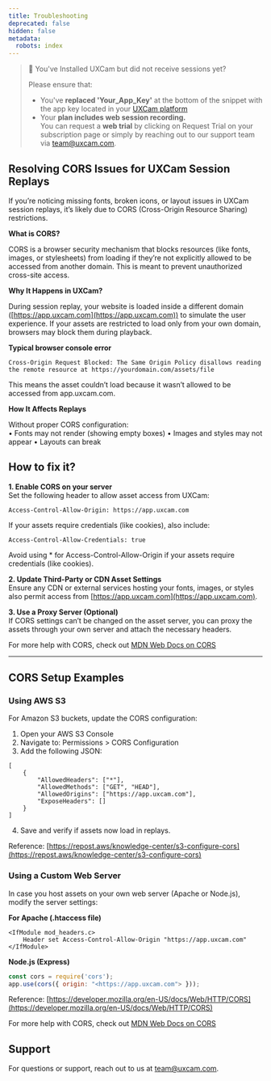 ```yaml
---
title: Troubleshooting
deprecated: false
hidden: false
metadata:
  robots: index
---
```

> 🚧 You've Installed UXCam but did not receive sessions yet?
>
> Please ensure that:
>
> * You've **replaced 'Your\_App\_Key'** at the bottom of the snippet with the app key located in your [UXCam platform](https://app.uxcam.com/integration)
> * Your **plan includes web session recording.**\
>   You can request a **web trial** by clicking on Request Trial on your subscription page or simply by reaching out to our support team via [team@uxcam.com](mailto:team@uxcam.com).

## Resolving CORS Issues for UXCam Session Replays

If you’re noticing missing fonts, broken icons, or layout issues in UXCam session replays, it’s likely due to CORS (Cross-Origin Resource Sharing) restrictions.

**What is CORS?**

CORS is a browser security mechanism that blocks resources (like fonts, images, or stylesheets) from loading if they’re not explicitly allowed to be accessed from another domain. This is meant to prevent unauthorized cross-site access.

**Why It Happens in UXCam?**

During session replay, your website is loaded inside a different domain ([https://app.uxcam.com](https://app.uxcam.com)) to simulate the user experience. If your assets are restricted to load only from your own domain, browsers may block them during playback.

**Typical browser console error**

```
Cross-Origin Request Blocked: The Same Origin Policy disallows reading the remote resource at https://yourdomain.com/assets/file
```

This means the asset couldn’t load because it wasn’t allowed to be accessed from app.uxcam.com.

**How It Affects Replays**

Without proper CORS configuration:\
•	Fonts may not render (showing empty boxes)
•	Images and styles may not appear
•	Layouts can break

## How to fix it?

**1. Enable CORS on your server**\
Set the following header to allow asset access from UXCam:

```
Access-Control-Allow-Origin: https://app.uxcam.com
```

If your assets require credentials (like cookies), also include:

```
Access-Control-Allow-Credentials: true
```

Avoid using \* for Access-Control-Allow-Origin if your assets require credentials (like cookies).

**2. Update Third-Party or CDN Asset Settings**\
Ensure any CDN or external services hosting your fonts, images, or styles also permit access from [https://app.uxcam.com](https://app.uxcam.com).

**3. Use a Proxy Server (Optional)**\
If CORS settings can’t be changed on the asset server, you can proxy the assets through your own server and attach the necessary headers.

<GitHubCallout type="note">For more help with CORS, check out [MDN Web Docs on CORS](https://developer.mozilla.org/en-US/docs/Web/HTTP/Guides/CORS)   </GitHubCallout>

***

## CORS Setup Examples

### Using AWS S3

For Amazon S3 buckets, update the CORS configuration:

1. Open your AWS S3 Console
2. Navigate to: Permissions > CORS Configuration
3. Add the following JSON:

```Text JSON
[
    {
        "AllowedHeaders": ["*"],
        "AllowedMethods": ["GET", "HEAD"],
        "AllowedOrigins": ["https://app.uxcam.com"],
        "ExposeHeaders": []
    }
]
```

4. Save and verify if assets now load in replays.

Reference: [https://repost.aws/knowledge-center/s3-configure-cors](https://repost.aws/knowledge-center/s3-configure-cors)

### Using a Custom Web Server

In case you host assets on your own web server (Apache or Node.js), modify the server settings:

**For Apache (.htaccess file)**

```Text Apache
<IfModule mod_headers.c>
    Header set Access-Control-Allow-Origin "https://app.uxcam.com"
</IfModule>
```

**Node.js (Express)**

```javascript
const cors = require('cors');  
app.use(cors({ origin: "<https://app.uxcam.com"> }));
```

Reference: [https://developer.mozilla.org/en-US/docs/Web/HTTP/CORS](https://developer.mozilla.org/en-US/docs/Web/HTTP/CORS)

<GitHubCallout type="note">For more help with CORS, check out [MDN Web Docs on CORS](https://developer.mozilla.org/en-US/docs/Web/HTTP/Guides/CORS)  </GitHubCallout>

## Support

For questions or support, reach out to us at [team@uxcam.com](mailto:team@uxcam.com).
